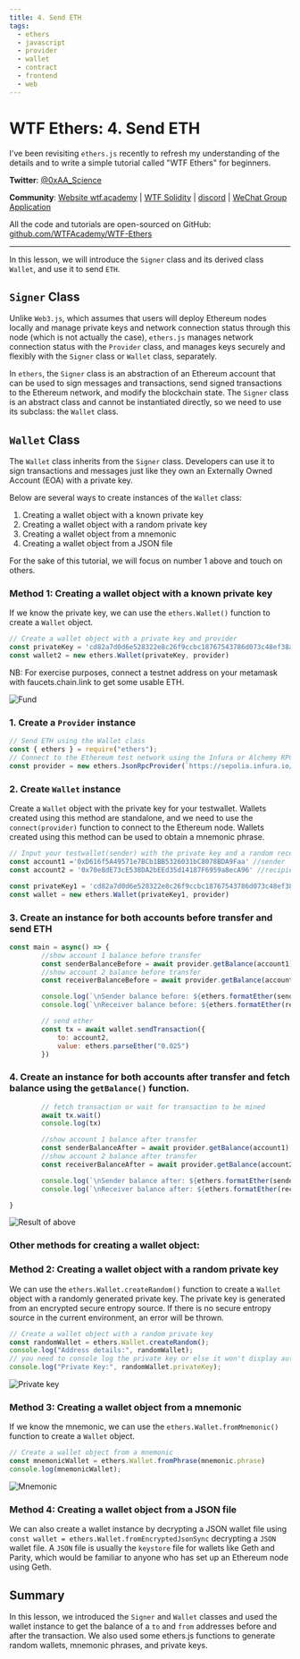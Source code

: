 ```yaml
---
title: 4. Send ETH
tags:
  - ethers
  - javascript
  - provider
  - wallet
  - contract
  - frontend
  - web
---
```


# WTF Ethers: 4. Send ETH

I've been revisiting `ethers.js` recently to refresh my understanding of the details and to write a simple tutorial called "WTF Ethers" for beginners.

**Twitter**: [@0xAA_Science](https://twitter.com/0xAA_Science)

**Community**: [Website wtf.academy](https://wtf.academy) | [WTF Solidity](https://github.com/AmazingAng/WTFSolidity) | [discord](https://discord.gg/5akcruXrsk) | [WeChat Group Application](https://docs.google.com/forms/d/e/1FAIpQLSe4KGT8Sh6sJ7hedQRuIYirOoZK_85miz3dw7vA1-YjodgJ-A/viewform?usp=sf_link)

All the code and tutorials are open-sourced on GitHub: [github.com/WTFAcademy/WTF-Ethers](https://github.com/WTFAcademy/WTF-Ethers)

-----

In this lesson, we will introduce the `Signer` class and its derived class `Wallet`, and use it to send `ETH`.

## `Signer` Class

Unlike `Web3.js`, which assumes that users will deploy Ethereum nodes locally and manage private keys and network connection status through this node (which is not actually the case), `ethers.js` manages network connection status with the `Provider` class, and manages keys securely and flexibly with the `Signer` class or `Wallet` class, separately.

In `ethers`, the `Signer` class is an abstraction of an Ethereum account that can be used to sign messages and transactions, send signed transactions to the Ethereum network, and modify the blockchain state. The `Signer` class is an abstract class and cannot be instantiated directly, so we need to use its subclass: the `Wallet` class.

## `Wallet` Class

The `Wallet` class inherits from the `Signer` class. Developers can use it to sign transactions and messages just like they own an Externally Owned Account (EOA) with a private key.

Below are several ways to create instances of the `Wallet` class:
1. Creating a wallet object with a known private key
2. Creating a wallet object with a random private key
3. Creating a wallet object from a mnemonic
4. Creating a wallet object from a JSON file

For the sake of this tutorial, we will focus on number 1 above and touch on others.

### Method 1: Creating a wallet object with a known private key

If we know the private key, we can use the `ethers.Wallet()` function to create a `Wallet` object.

```javascript
// Create a wallet object with a private key and provider
const privateKey = 'cd82a7d0d6e528322e8c26f9ccbc18767543786d073c48ef38a753f29b1e8f39'
const wallet2 = new ethers.Wallet(privateKey, provider)
```

NB: For exercise purposes, connect a testnet address on your metamask with faucets.chain.link to get some usable ETH. 

![Fund ](img/4-1.png)

### 1. Create a `Provider` instance

```javascript
// Send ETH using the Wallet class
const { ethers } = require("ethers");
// Connect to the Ethereum test network using the Infura or Alchemy RPC node
const provider = new ethers.JsonRpcProvider(`https://sepolia.infura.io/v3/8b9750710d56460d940aeff47967c4ba`)
```

### 2. Create `Wallet` instance

Create a `Wallet` object with the private key for your testwallet. Wallets created using this method are standalone, and we need to use the `connect(provider)` function to connect to the Ethereum node. Wallets created using this method can be used to obtain a mnemonic phrase.

```javascript
// Input your testwallet(sender) with the private key and a random receiver address
const account1 ='0xD616f5A49571e7BCb1BB5326031bC8078BDA9Faa' //sender
const account2 = '0x70e8dE73cE538DA2bEEd35d14187F6959a8ecA96' //recipient

const privateKey1 = 'cd82a7d0d6e528322e8c26f9ccbc18767543786d073c48ef38a753f29b1e8f39' //sender private key
const wallet = new ethers.Wallet(privateKey1, provider)
```

### 3. Create an instance for both accounts before transfer and send ETH
```javascript
const main = async() => {
        //show account 1 balance before transfer
        const senderBalanceBefore = await provider.getBalance(account1)
        //show account 2 balance before transfer
        const receiverBalanceBefore = await provider.getBalance(account2)

        console.log(`\nSender balance before: ${ethers.formatEther(senderBalanceBefore)}\n`)
        console.log(`\nReceiver balance before: ${ethers.formatEther(receiverBalanceBefore)}\n`)

        // send ether
        const tx = await wallet.sendTransaction({
            to: account2, 
            value: ethers.parseEther("0.025") 
        })
```

### 4. Create an instance for both accounts after transfer and fetch balance using the `getBalance()` function.

```javascript
        // fetch transaction or wait for transaction to be mined 
        await tx.wait()
        console.log(tx)

        //show account 1 balance after transfer
        const senderBalanceAfter = await provider.getBalance(account1)
        //show account 2 balance after transfer
        const receiverBalanceAfter = await provider.getBalance(account2)

        console.log(`\nSender balance after: ${ethers.formatEther(senderBalanceAfter)}\n`)
        console.log(`\nReceiver balance after: ${ethers.formatEther(receiverBalanceAfter)}\n`)

}
```

![Result of above](img/4-2.png)

### Other methods for creating a wallet object: 

### Method 2: Creating a wallet object with a random private key

We can use the `ethers.Wallet.createRandom()` function to create a `Wallet` object with a randomly generated private key. The private key is generated from an encrypted secure entropy source. If there is no secure entropy source in the current environment, an error will be thrown.

```javascript
// Create a wallet object with a random private key
const randomWallet = ethers.Wallet.createRandom();
console.log("Address details:", randomWallet);
// you need to console log the private key or else it won't display automatically for security reasons
console.log("Private Key:", randomWallet.privateKey);
```

![Private key](img/4-3.png)

### Method 3: Creating a wallet object from a mnemonic

If we know the mnemonic, we can use the `ethers.Wallet.fromMnemonic()` function to create a `Wallet` object.

```javascript
// Create a wallet object from a mnemonic
const mnemonicWallet = ethers.Wallet.fromPhrase(mnemonic.phrase)
console.log(mnemonicWallet);
```
![Mnemonic](img/4-4.png)

### Method 4: Creating a wallet object from a JSON file

We can also create a wallet instance by decrypting a JSON wallet file using `const wallet = ethers.Wallet.fromEncryptedJsonSync` decrypting a `JSON` wallet file. A `JSON` file is usually the `keystore` file for wallets like Geth and Parity, which would be familiar to anyone who has set up an Ethereum node using Geth.


## Summary

In this lesson, we introduced the `Signer` and `Wallet` classes and used the wallet instance to get the balance of a `to` and `from` addresses before and after the transaction. We also used some ethers.js functions to generate random wallets, mnemonic phrases, and private keys. 
